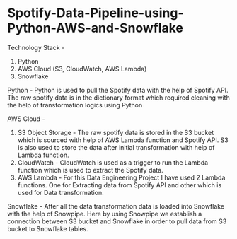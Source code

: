 # Spotify-Data-Pipeline-using-Python-AWS-and-Snowflake

Technology Stack - 
1. Python
2. AWS Cloud (S3, CloudWatch, AWS Lambda)
3. Snowflake

Python - 
Python is used to pull the Spotify data with the help of Spotify API. The raw spotify data is in the dictionary format which required cleaning with the help of transformation logics using Python

AWS Cloud - 
1. S3 Object Storage - The raw spotify data is stored in the S3 bucket which is sourced with help of AWS Lambda function and Spotify API. S3 is also used to store the data after initial transformation with help of Lambda function.
2. CloudWatch - CloudWatch is used as a trigger to run the Lambda function which is used to extract the Spotify data.
3. AWS Lambda - For this Data Engineering Project I have used 2 Lambda functions. One for Extracting data from Spotify API and other which is used for Data transformation.

Snowflake - 
After all the data transformation data is loaded into Snowflake with the help of Snowpipe. Here by using Snowpipe we establish a connection between S3 bucket and Snowflake in order to pull data from S3 bucket to Snowflake tables.
